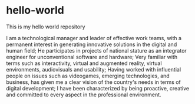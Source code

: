 # hello-world
This is my hello world repository

I am a technological manager and leader of effective work teams, with a permanent interest in generating innovative solutions in the digital and human field; He participates in projects of national stature as an integrator engineer for unconventional software and hardware; Very familiar with terms such as interactivity, virtual and augmented reality, virtual environments, audiovisuals and usability; Having worked with influential people on issues such as videogames, emerging technologies, and business, has given me a clear vision of the country's needs in terms of digital development; I have been characterized by being proactive, creative and committed to every aspect in the professional environment.
